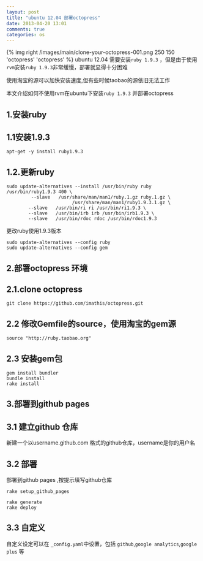```yaml
---
layout: post
title: "ubuntu 12.04 部署octopress"
date: 2013-04-20 13:01
comments: true
categories: os
---
```


{% img right /images/main/clone-your-octopress-001.png 250 150 'octopress' 'octopress' %}
ubuntu 12.04 需要安装`ruby 1.9.3` ，但是由于使用`rvm`安装`ruby 1.9.3`非常缓慢，部署就显得十分困难 

使用淘宝的源可以加快安装速度,但有些时候taobao的源依旧无法工作

本文介绍如何不使用rvm在ubuntu下安装`ruby 1.9.3` 并部署octopress

<!-- more -->

1.安装ruby
---
1.1安装1.9.3
-------------------------------------
```
apt-get -y install ruby1.9.3
```

1.2.更新ruby 
-------------------------------------

```
sudo update-alternatives --install /usr/bin/ruby ruby /usr/bin/ruby1.9.3 400 \
         --slave   /usr/share/man/man1/ruby.1.gz ruby.1.gz \
                        /usr/share/man/man1/ruby1.9.3.1.gz \
        --slave   /usr/bin/ri ri /usr/bin/ri1.9.3 \
        --slave   /usr/bin/irb irb /usr/bin/irb1.9.3 \
        --slave   /usr/bin/rdoc rdoc /usr/bin/rdoc1.9.3
```
更改ruby使用1.9.3版本
```
sudo update-alternatives --config ruby
sudo update-alternatives --config gem
```

2.部署octopress 环境
---

2.1.clone octopress
-------------------------------
```
git clone https://github.com/imathis/octopress.git
```


2.2 修改Gemfile的source，使用淘宝的gem源
-------------------------------
```
source "http://ruby.taobao.org"
```

2.3 安装gem包
-------------------------------
```
gem install bundler
bundle install 
rake install 
```

3.部署到github pages
---
3.1 建立github 仓库
-------------------------------
新建一个以username.github.com  格式的github仓库，username是你的用户名

3.2 部署
-------------------------------
部署到github pages ,按提示填写github仓库
```
rake setup_github_pages
```

```
rake generate
rake deploy
```

3.3 自定义
-------------------------------
自定义设定可以在 `_config.yaml`中设置，包括 `github`,`google analytics`,`google plus` 等

